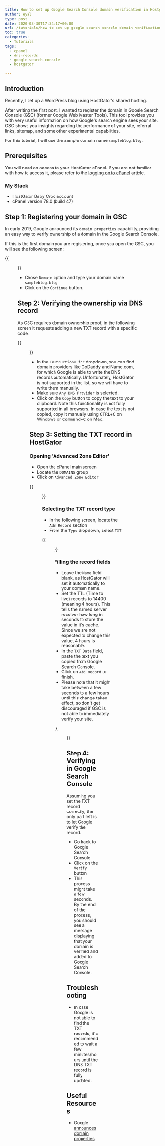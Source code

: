 ```yaml
---
title: How to set up Google Search Console domain verification in Hostgator
author: eyal
type: post
date: 2020-03-30T17:34:17+00:00
url: /tutorials/how-to-set-up-google-search-console-domain-verification-in-hostgator/
toc: true
categories:
  - Tutorials
tags:
  - cpanel
  - dns-records
  - google-search-console
  - hostgator

---
```


## Introduction

Recently, I set up a WordPress blog using HostGator's shared hosting.

After writing the first post, I wanted to register the domain in Google Search Console (GSC) (former Google Web Master Tools). This tool provides you with very useful information on how Google's search engine sees your site. GSC shows you insights regarding the performance of your site, referral links, sitemap, and some other experimental capabilities.

For this tutorial, I will use the sample domain name ```sampleblog.blog```.

## Prerequisites

You will need an access to your HostGator cPanel. If you are not familiar with how to access it, please refer to the [logging on to cPanel](https://www.hostgator.com/help/article/how-to-log-into-cpanel) article.

### My Stack

* HostGator Baby Croc account
* cPanel version 78.0 (build 47)

## Step 1: Registering your domain in GSC

In early 2019, Google announced its ```domain properties``` capability, providing an easy way to verify ownership of a domain in the Google Search Console.

If this is the first domain you are registering, once you open the GSC, you will see the following screen:

{{<figure src="/wp-content/uploads/2020/03/select-property-type-gsc.png" caption="Domain property type in GSC">}}

* Chose ```Domain``` option and type your domain name ```sampleblog.blog```
* Click on the ```Continue``` button.

## Step 2: Verifying the ownership via DNS record

As GSC requires domain ownership proof, in the following screen it requests adding a new TXT record with a specific code.

{{<figure width="779" height="677" src="/wp-content/uploads/2020/03/verify-domain-ownership-dns.png" caption="Verify domain ownership DNS">}}

* In the ```Instructions for``` dropdown, you can find domain providers like GoDaddy and Name.com, for which Google is able to write the DNS records automatically. Unfortunately, HostGator is not supported in the list, so we will have to write them manually.
* Make sure ```Any DNS Provider``` is selected.
* Click on the ```Copy``` button to copy the text to your clipboard. Note this functionality is not fully supported in all browsers. In case the text is not copied, copy it manually using <kbd>CTRL</kbd>+<kbd>C</kbd> on Windows or <kbd>Command</kbd>+<kbd>C</kbd> on Mac.

## Step 3: Setting the TXT record in HostGator

### Opening 'Advanced Zone Editor'

* Open the cPanel main screen
* Locate the ```DOMAINS``` group
* Click on ```Advanced Zone Editor```

{{<figure width="844" height="545" src="/wp-content/uploads/2020/03/cpanel-advanced-dns-zone.png" caption="cPanel Advanced Zone Editor">}}

### Selecting the TXT record type

* In the following screen, locate the ```Add Record``` section
* From the ```Type``` dropdown, select ```TXT```


{{<figure width="575" height="452" src="/wp-content/uploads/2020/03/cpanel-add-txt-record.png" caption="Choose TXT in the Type dropdown">}}

### Filling the record fields

* Leave the ```Name``` field blank, as HostGator will set it automatically to your domain name.
* Set the TTL (Time to live) records to 14400 (meaning 4 hours). This tells the named server resolver how long in seconds to store the value in it's cache. Since we are not expected to change this value, 4 hours is reasonable.
* In the ```TXT Data``` field, paste the text you copied from Google Search Console.
* Click on ```Add Record``` to finish.
* Please note that it might take between a few seconds to a few hours until this change takes effect, so don't get discouraged if GSC is not able to immediately verify your site.

{{<figure width="461" height="369" src="/wp-content/uploads/2020/03/cpanel-fill-records-form.png" caption="Fill TXT records for site verification">}}


## Step 4: Verifying in Google Search Console

Assuming you set the TXT record correctly, the only part left is to let Google verify the record.

* Go back to Google Search Console
* Click on the ```Verify``` button
* This process might take a few seconds. By the end of the process, you should see a message displaying that your domain is verified and added to Google Search Console.

## Troubleshooting

* In case Google is not able to find the TXT records, it's recommended to wait a few minutes/hours until the DNS TXT record is fully updated.

## Useful Resources

* Google [announces domain properties](https://webmasters.googleblog.com/2019/02/announcing-domain-wide-data-in-search.html)